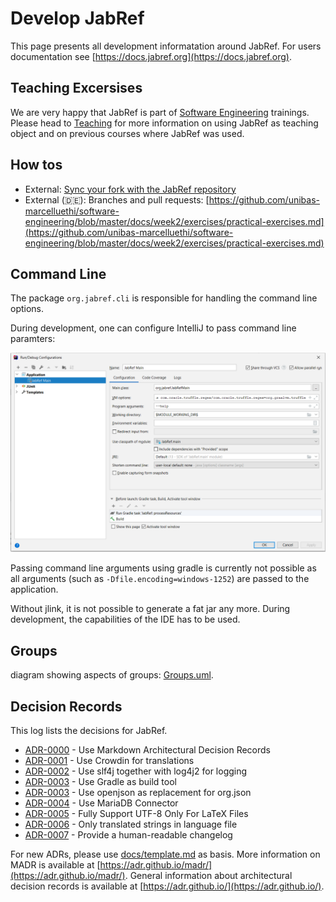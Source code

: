 # Develop JabRef

This page presents all development informatation around JabRef. For users documentation see [https://docs.jabref.org](https://docs.jabref.org).

## Teaching Excersises

We are very happy that JabRef is part of [Software Engineering](https://en.wikipedia.org/wiki/Software_engineering) trainings.
Please head to [Teaching](teaching.md) for more information on using JabRef as teaching object and on previous courses where JabRef was used.

## How tos

* External: [Sync your fork with the JabRef repository](https://help.github.com/articles/syncing-a-fork/)
* External \(🇩🇪\): Branches and pull requests: [https://github.com/unibas-marcelluethi/software-engineering/blob/master/docs/week2/exercises/practical-exercises.md](https://github.com/unibas-marcelluethi/software-engineering/blob/master/docs/week2/exercises/practical-exercises.md)

## Command Line

The package `org.jabref.cli` is responsible for handling the command line options.

During development, one can configure IntelliJ to pass command line paramters:

![IntelliJ-run-configuration](images/intellij-run-configuration-command-line.png)

Passing command line arguments using gradle is currently not possible as all arguments \(such as `-Dfile.encoding=windows-1252`\) are passed to the application.

Without jlink, it is not possible to generate a fat jar any more. During development, the capabilities of the IDE has to be used.

## Groups


diagram showing aspects of groups: [Groups.uml](https://github.com/JabRef/jabref/tree/ec47f2138b0550a4622872d455902443cd56d9cc/docs/Groups.uml).

## Decision Records

This log lists the decisions for JabRef.

* [ADR-0000](https://github.com/JabRef/jabref/tree/ec47f2138b0550a4622872d455902443cd56d9cc/docs/0000-use-markdown-architectural-decision-records.md) - Use Markdown Architectural Decision Records
* [ADR-0001](https://github.com/JabRef/jabref/tree/ec47f2138b0550a4622872d455902443cd56d9cc/docs/0001-use-crowdin-for-translations.md) - Use Crowdin for translations
* [ADR-0002](https://github.com/JabRef/jabref/tree/ec47f2138b0550a4622872d455902443cd56d9cc/docs/0002-use-slf4j-for-logging.md) - Use slf4j together with log4j2 for logging
* [ADR-0003](https://github.com/JabRef/jabref/tree/ec47f2138b0550a4622872d455902443cd56d9cc/docs/0003-use-gradle-as-build-tool.md) - Use Gradle as build tool
* [ADR-0003](https://github.com/JabRef/jabref/tree/ec47f2138b0550a4622872d455902443cd56d9cc/docs/0003-use-openjson-as-replacement-for-org-json.md) - Use openjson as replacement for org.json
* [ADR-0004](https://github.com/JabRef/jabref/tree/ec47f2138b0550a4622872d455902443cd56d9cc/docs/0004-use-mariadb-connector.md) - Use MariaDB Connector
* [ADR-0005](https://github.com/JabRef/jabref/tree/ec47f2138b0550a4622872d455902443cd56d9cc/docs/0005-fully-support-utf8-only-for-latex-files.md) - Fully Support UTF-8 Only For LaTeX Files
* [ADR-0006](https://github.com/JabRef/jabref/tree/ec47f2138b0550a4622872d455902443cd56d9cc/docs/0006-only-translated-strings-in-language-file.md) - Only translated strings in language file
* [ADR-0007](https://github.com/JabRef/jabref/tree/ec47f2138b0550a4622872d455902443cd56d9cc/docs/0007-human-readable-changelog.md) - Provide a human-readable changelog

For new ADRs, please use [docs/template.md](https://github.com/JabRef/jabref/tree/ec47f2138b0550a4622872d455902443cd56d9cc/docs/docs/template.md) as basis. More information on MADR is available at [https://adr.github.io/madr/](https://adr.github.io/madr/). General information about architectural decision records is available at [https://adr.github.io/](https://adr.github.io/).

